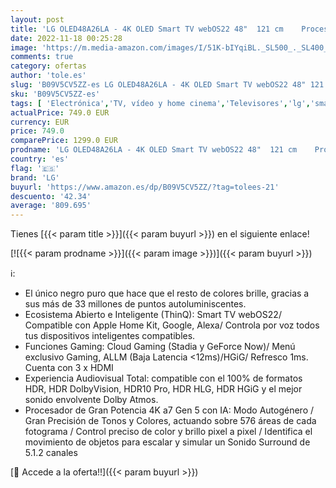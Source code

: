 ```yaml
---
layout: post
title: 'LG OLED48A26LA - 4K OLED Smart TV webOS22 48"  121 cm    Procesador Inteligente de Gran Potencia 4K a7 Gen 5 con IA  compatible formatos HDR  HDR Dolby Vision y Dolby Atmos'
date: 2022-11-18 00:25:28
image: 'https://m.media-amazon.com/images/I/51K-bIYqiBL._SL500_._SL400_.jpg'
comments: true
category: ofertas
author: 'tole.es'
slug: 'B09V5CV5ZZ-es LG OLED48A26LA - 4K OLED Smart TV webOS22 48" 121 cm...'
sku: 'B09V5CV5ZZ-es'
tags: [ 'Electrónica','TV, vídeo y home cinema','Televisores','lg','smart','tv','🇪🇸', ]
actualPrice: 749.0 EUR
currency: EUR
price: 749.0
comparePrice: 1299.0 EUR
prodname: 'LG OLED48A26LA - 4K OLED Smart TV webOS22 48"  121 cm    Procesador Inteligente de Gran Potencia 4K a7 Gen 5 con IA  compatible formatos HDR  HDR Dolby Vision y Dolby Atmos'
country: 'es'
flag: '🇪🇸'
brand: 'LG'
buyurl: 'https://www.amazon.es/dp/B09V5CV5ZZ/?tag=tolees-21'
descuento: '42.34'
average: '809.695'
---
```


Tienes [{{< param title >}}]({{< param buyurl >}}) en el siguiente enlace!

[![{{< param prodname >}}]({{< param image >}})]({{< param buyurl >}})

ℹ️:

- El único negro puro que hace que el resto de colores brille, gracias a sus más de 33 millones de puntos autoluminiscentes.
- Ecosistema Abierto e Inteligente (ThinQ): Smart TV webOS22/ Compatible con Apple Home Kit, Google, Alexa/ Controla por voz todos tus dispositivos inteligentes compatibles.
- Funciones Gaming: Cloud Gaming (Stadia y GeForce Now)/ Menú exclusivo Gaming, ALLM (Baja Latencia <12ms)/HGiG/ Refresco 1ms. Cuenta con 3 x HDMI
- Experiencia Audiovisual Total: compatible con el 100% de formatos HDR, HDR DolbyVision, HDR10 Pro, HDR HLG, HDR HGiG y el mejor sonido envolvente Dolby Atmos.
- Procesador de Gran Potencia 4K a7 Gen 5 con IA: Modo Autogénero / Gran Precisión de Tonos y Colores, actuando sobre 576 áreas de cada fotograma / Control preciso de color y brillo pixel a pixel / Identifica el movimiento de objetos para escalar y simular un Sonido Surround de 5.1.2 canales

[🛒 Accede a la oferta!!]({{< param buyurl >}})
